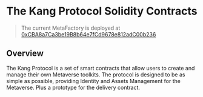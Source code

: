 # The Kang Protocol Solidity Contracts

> The current MetaFactory is deployed at [0xCBA8a7Ca3be19B8b64e7fCd9678e812adC00b236](https://goerli.etherscan.io/address/0xCBA8a7Ca3be19B8b64e7fCd9678e812adC00b236)


## Overview

The Kang Protocol is a set of smart contracts that allow users to create and manage their own Metaverse toolkits. The protocol is designed to be as simple as possible, providing Identity and Assets Management for the Metaverse. Plus a prototype for the delivery contract.
